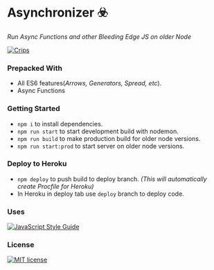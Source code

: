 # Asynchronizer ☣️

_Run Async Functions and other Bleeding Edge JS on older Node_

[![Crips](http://forthebadge.com/images/badges/built-by-crips.svg)](https://www.urbandictionary.com/define.php?term=Crips)

### Prepacked With

- All ES6 features(_Arrows, Generators, Spread, etc_).
- Async Functions

### Getting Started

- `npm i` to install dependencies.
- `npm run start` to start development build with nodemon.
- `npm run build` to make production build for older node versions.
- `npm run start:prod` to start server on older node versions.

### Deploy to Heroku

- `npm deploy` to push build to deploy branch. _(This will automatically create Procfile for Heroku)_
- In Heroku in deploy tab use `deploy` branch to deploy code.

### Uses

[![JavaScript Style Guide](https://cdn.rawgit.com/standard/standard/master/badge.svg)](https://github.com/standard/standard)

### License

[![MIT license](http://img.shields.io/badge/license-MIT-brightgreen.svg)](http://opensource.org/licenses/MIT)